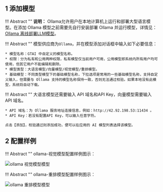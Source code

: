 ## 1 添加模型

!!! Abstract "" 
    **说明：** Ollama允许用户在本地计算机上运行和部署大型语言模型。在添加 Ollama 模型之前需要先自行安装部署 Ollama 并运行模型，详情见：[Ollama 离线部署LLM模型](../../faq/Offline_install_OllamaModel.md)。

!!! Abstract "" 
    模型供应商为`Ollama`，并在模型添加对话框中输入如下必要信息：

    * 模型名称：GTAI 中自定义的模型名称。   
    * 权限：分为私有和公用两种权限，私有模型仅当前用户可用，公用模型即系统内所有用户均可使用，但其它用户不能编辑和删除。    
    * 模型类型：大语言模型/向量模型/视觉模型/重排模型。    
    * 基础模型：不同类型模型下的基础模型名称，下拉选项是常用的一些基础模型名称，支持自定义输入，但需要与 Ollama 支持的模型名称保持一致，否则无法通过校验。如果本地没有此模型，系统将自动下载。 

!!! Abstract "" 
    大语言模型还需要输入 API 域名和API Key，向量模型需要输入API 域名。

    * API 域名：为 Ollama 服务地址连接信息，例如：http://42.92.198.53:11434 。     
    * API Key：若没有配置API Key，可以输入任意字符。

    点击【添加】，校验通过则添加成功，便可以在应用的 AI 模型列表选择该模型。

## 2 配置样例

<!-- !!! Abstract ""
    ollama-大语言模型配置样例图示：

![ollama 大语言模型](../../img/model/ollama_model.png)

!!! Abstract ""
    ollama-向量模型配置样例图示：

![ollama 向量模型](../../img/model/ollama_embedding_model.png) -->

!!! Abstract ""
    ollama-视觉模型配置样例图示：

![ollama 视觉模型模型](../../img/model/ollama_vision.png)

!!! Abstract ""
    ollama-重排模型配置样例图示：

![ollama 重排模型模型](../../img/model/ollama_reranker.png)